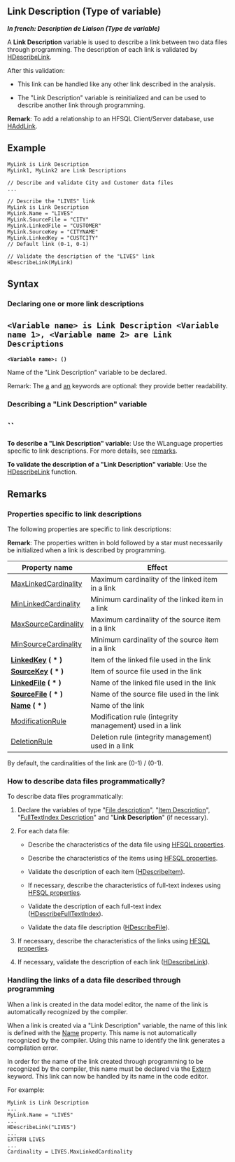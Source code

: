 
## Link Description (Type of variable)

***In french: Description de Liaison (Type de variable)***
				



<a name="XUse"></a>
<a name="Use"></a>
<a name="description"></a>
A **Link Description** variable is used to describe a link between two data files through programming. The description of each link is validated by [HDescribeLink](../WDLang4/3044191.md).

After this validation:

- This link can be handled like any other link described in the analysis.

- The "Link Description" variable is reinitialized and can be used to describe another link through programming.




**Remark**: To add a relationship to an HFSQL Client/Server database, use [HAddLink](../WDLang4/3044312.md).




<a name="Example1"></a>
<a name="sample_code"></a>

## Example


```wl
MyLink is Link Description
MyLink1, MyLink2 are Link Descriptions
```


<a name="Example2"></a>



```wl
// Describe and validate City and Customer data files
...

// Describe the "LIVES" link
MyLink is Link Description
MyLink.Name = "LIVES"
MyLink.SourceFile = "CITY"
MyLink.LinkedFile = "CUSTOMER"
MyLink.SourceKey = "CITYNAME"
MyLink.LinkedKey = "CUSTCITY"
// Default link (0-1, 0-1)

// Validate the description of the "LIVES" link
HDescribeLink(MyLink)
```

<a name="XSYNTAX"></a>
<a name="SYNTAX1"></a>

## Syntax

### Declaring one or more link descriptions

`<Variable name> is Link Description
<Variable name 1>, <Variable name 2> are Link Descriptions
`
---

**`<Variable name>: ()`**

Name of the "Link Description" variable to be declared.

Remark: The <u><u><u><u>a</u></u></u></u> and <u><u><u><u>an</u></u></u></u> keywords are optional: they provide better readability.  


<a name="SYNTAX2"></a>

### Describing a "Link Description" variable

``
---

**To describe a "Link Description" variable**:
Use the WLanguage properties specific to link descriptions. For more details, see [remarks](#NOTE0_1).

**To validate the description of a "Link Description" variable**:
Use the [HDescribeLink](../WDLang4/3044191.md) function.



<a name="NOTE0"></a>
<a name="NOTE0_1"></a>

## Remarks




### Properties specific to link descriptions
<a name="properties_specific_link_descriptions_ELTPARAGRAPHE000095"></a>

The following properties are specific to link descriptions:

**Remark**: The properties written in bold followed by a star must necessarily be initialized when a link is described by programming.

| Property name | Effect |
| --- | --- |
| [MaxLinkedCardinality](../Proprietes/2512011.md) | Maximum cardinality of the linked item in a link |
| [MinLinkedCardinality](../Proprietes/2512002.md) | Minimum cardinality of the linked item in a link |
| [MaxSourceCardinality](../Proprietes/2512005.md) | Maximum cardinality of the source item in a link |
| [MinSourceCardinality](../Proprietes/2512006.md) | Minimum cardinality of the source item in a link |
| **[LinkedKey](../Proprietes/2512007.md) ( \* )** | Item of the linked file used in the link |
| **[SourceKey](../Proprietes/2512003.md) ( \* )** | Item of source file used in the link |
| **[LinkedFile](../Proprietes/2512031.md) ( \* )** | Name of the linked file used in the link |
| **[SourceFile](../Proprietes/2512034.md) ( \* )** | Name of the source file used in the link |
| **[Name](../Proprietes/2510082.md) ( \* )** | Name of the link |
| [ModificationRule](../Proprietes/2512051.md) | Modification rule (integrity management) used in a link |
| [DeletionRule](../Proprietes/2512083.md) | Deletion rule (integrity management) used in a link |


By default, the cardinalities of the link are (0-1) / (0-1).
<a name="NOTE0_2"></a>




### How to describe data files programmatically? 
<a name="how_describe_data_files_programmatically_ELTPARAGRAPHE000178"></a>

To describe data files programmatically:

1. Declare the variables of type "[File description](../WDLang4/1514065.md)", "[Item Description](../WDLang4/1514071.md)", "[FullTextIndex Description](../WDLang4/1000017461.md)" and "**Link Description**" (if necessary).

2. For each data file:

	- Describe the characteristics of the data file using [HFSQL properties](../Proprietes/2512070.md).

	- Describe the characteristics of the items using [HFSQL properties](../Proprietes/2512070.md).

	- Validate the description of each item ([HDescribeItem](../WDLang4/3044233.md)).

	- If necessary, describe the characteristics of full-text indexes using [HFSQL properties](../Proprietes/2512070.md).

	- Validate the description of each full-text index ([HDescribeFullTextIndex](../WDLang4/1000017407.md)).

	- Validate the data file description ([HDescribeFile](../WDLang4/3044206.md)).




3. If necessary, describe the characteristics of the links using [HFSQL properties](../Proprietes/2512070.md).

4. If necessary, validate the description of each link ([HDescribeLink](../WDLang4/3044191.md)).



<a name="NOTE0_3"></a>




### Handling the links of a data file described through programming
<a name="handling_the_links_data_file_described_through_programming_ELTPARAGRAPHE000231"></a>

When a link is created in the data model editor, the name of the link is automatically recognized by the compiler.

When a link is created via a "Link Description" variable, the name of this link is defined with the [Name](../Proprietes/2510082.md) property. This name is not automatically recognized by the compiler. Using this name to identify the link generates a compilation error.

In order for the name of the link created through programming to be recognized by the compiler, this name must be declared via the [Extern](../Motscles/1511013.md) keyword. This link can now be handled by its name in the code editor.

For example:


```wl
MyLink is Link Description
...
MyLink.Name = "LIVES"
...
HDescribeLink("LIVES")
...
EXTERN LIVES
...
Cardinality = LIVES.MaxLinkedCardinality
```



